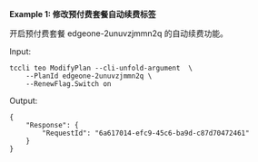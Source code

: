 **Example 1: 修改预付费套餐自动续费标签**

开启预付费套餐 edgeone-2unuvzjmmn2q 的自动续费功能。

Input: 

```
tccli teo ModifyPlan --cli-unfold-argument  \
    --PlanId edgeone-2unuvzjmmn2q \
    --RenewFlag.Switch on
```

Output: 
```
{
    "Response": {
        "RequestId": "6a617014-efc9-45c6-ba9d-c87d70472461"
    }
}
```

